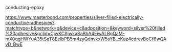 

conducting-epoxy

https://www.masterbond.com/properties/silver-filled-electrically-conductive-adhesives?matchtype=b&network=g&device=c&adposition=&keyword=silver%20filled%20adhesive&gclid=CjwKCAjwkaSaBhA4EiwALBgQaM-mX0qgHWYuA35tSqT8EeIbPB5m4zyQdnvkxW5sYB_cKaz4cdrevBoCf6wQAvD_BwE








